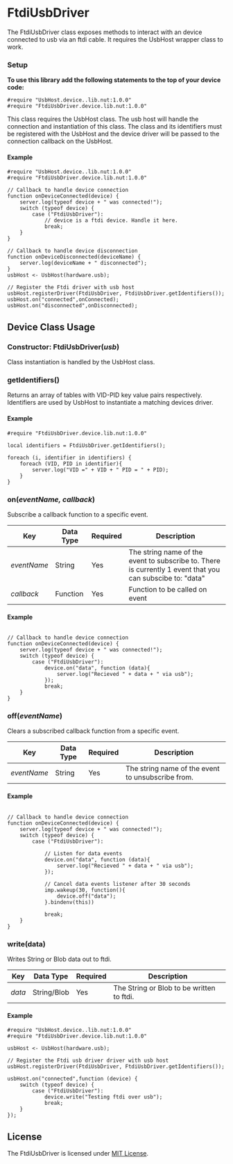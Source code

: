 # FtdiUsbDriver

The FtdiUsbDriver class exposes methods to interact with an device connected to usb via an ftdi cable. It requires the UsbHost wrapper class to work.

### Setup

**To use this library add the following statements to the top of your device code:**

```
#require "UsbHost.device..lib.nut:1.0.0"
#require "FtdiUsbDriver.device.lib.nut:1.0.0"
```

This class requires the UsbHost class. The usb host will handle the connection and instantiation of this class. The class and its identifiers must be registered with the UsbHost and the device driver will be passed to the connection callback on the UsbHost.

#### Example

```squirrel
#require "UsbHost.device..lib.nut:1.0.0"
#require "FtdiUsbDriver.device.lib.nut:1.0.0"

// Callback to handle device connection
function onDeviceConnected(device) {
    server.log(typeof device + " was connected!");
    switch (typeof device) {
        case ("FtdiUsbDriver"):
            // device is a ftdi device. Handle it here.
            break;
    }
}

// Callback to handle device disconnection
function onDeviceDisconnected(deviceName) {
    server.log(deviceName + " disconnected");
}
usbHost <- UsbHost(hardware.usb);

// Register the Ftdi driver with usb host
usbHost.registerDriver(FtdiUsbDriver, FtdiUsbDriver.getIdentifiers());
usbHost.on("connected",onConnected);
usbHost.on("disconnected",onDisconnected);
```

## Device Class Usage

### Constructor: FtdiUsbDriver(*usb*)

Class instantiation is handled by the UsbHost class.


### getIdentifiers()

Returns an array of tables with VID-PID key value pairs respectively. Identifiers are used by UsbHost to instantiate a matching devices driver.


#### Example

```squirrel
#require "FtdiUsbDriver.device.lib.nut:1.0.0"

local identifiers = FtdiUsbDriver.getIdentifiers();

foreach (i, identifier in identifiers) {
    foreach (VID, PID in identifier){
        server.log("VID =" + VID + " PID = " + PID);
    }
}

```

### on(*eventName, callback*)

Subscribe a callback function to a specific event.


| Key | Data Type | Required | Description |
| --- | --------- | -------- | ----------- |
| *eventName* | String | Yes | The string name of the event to subscribe to. There is currently 1 event that you can subscibe to: "data"|
| *callback* | Function | Yes | Function to be called on event |

#### Example

```squirrel

// Callback to handle device connection
function onDeviceConnected(device) {
    server.log(typeof device + " was connected!");
    switch (typeof device) {
        case ("FtdiUsbDriver"):
            device.on("data", function (data){
                server.log("Recieved " + data + " via usb");
            });
            break;
    }
}

```

### off(*eventName*)

Clears a subscribed callback function from a specific event.

| Key | Data Type | Required | Description |
| --- | --------- | -------- | ----------- |
| *eventName* | String | Yes | The string name of the event to unsubscribe from.|


#### Example

```squirrel

// Callback to handle device connection
function onDeviceConnected(device) {
    server.log(typeof device + " was connected!");
    switch (typeof device) {
        case ("FtdiUsbDriver"):

            // Listen for data events
            device.on("data", function (data){
                server.log("Recieved " + data + " via usb");
            });

            // Cancel data events listener after 30 seconds
            imp.wakeup(30, function(){
                device.off("data");
            }.bindenv(this))

            break;
    }
}

```


### write(data)

Writes String or Blob data out to ftdi.


| Key | Data Type | Required | Description |
| --- | --------- | -------- | ----------- |
| *data* | String/Blob | Yes | The String or Blob to be written to ftdi.|


#### Example

```squirrel
#require "UsbHost.device..lib.nut:1.0.0"
#require "FtdiUsbDriver.device.lib.nut:1.0.0"

usbHost <- UsbHost(hardware.usb);

// Register the Ftdi usb driver driver with usb host
usbHost.registerDriver(FtdiUsbDriver, FtdiUsbDriver.getIdentifiers());

usbHost.on("connected",function (device) {
    switch (typeof device) {
        case ("FtdiUsbDriver"):
            device.write("Testing ftdi over usb");
            break;
    }
});

```

## License

The FtdiUsbDriver is licensed under [MIT License](./LICENSE).

